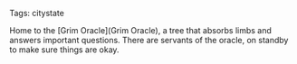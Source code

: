 Tags: citystate

Home to the [Grim Oracle](Grim Oracle), a tree that absorbs limbs and answers important questions. There are servants of the oracle, on standby to make sure things are okay.
